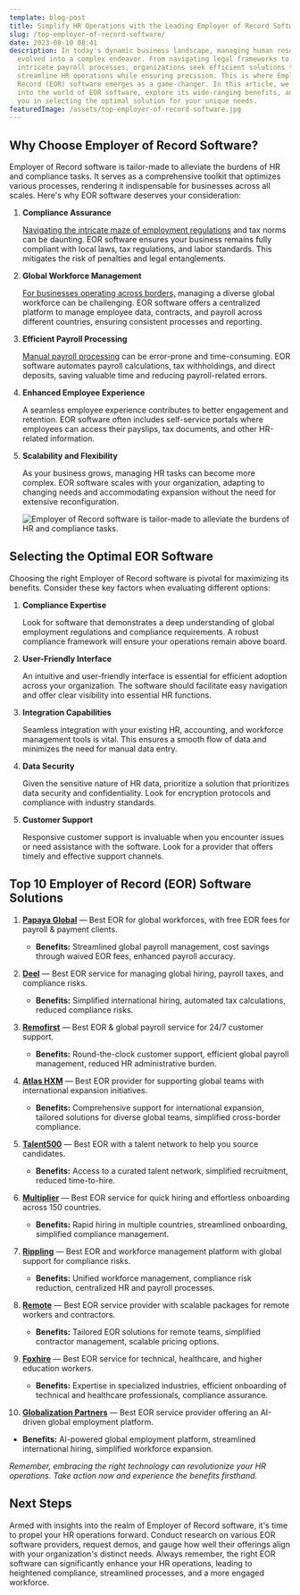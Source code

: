 ```yaml
---
template: blog-post
title: Simplify HR Operations with the Leading Employer of Record Software
slug: /top-employer-of-record-software/
date: 2023-08-10 08:41
description: In today's dynamic business landscape, managing human resources has
  evolved into a complex endeavor. From navigating legal frameworks to handling
  intricate payroll processes, organizations seek efficient solutions that
  streamline HR operations while ensuring precision. This is where Employer of
  Record (EOR) software emerges as a game-changer. In this article, we'll delve
  into the world of EOR software, explore its wide-ranging benefits, and guide
  you in selecting the optimal solution for your unique needs.
featuredImage: /assets/top-employer-of-record-software.jpg
---
```



## Why Choose Employer of Record Software?

Employer of Record software is tailor-made to alleviate the burdens of HR and compliance tasks. It serves as a comprehensive toolkit that optimizes various processes, rendering it indispensable for businesses across all scales. Here's why EOR software deserves your consideration:

1. **Compliance Assurance**

   [Navigating the intricate maze of employment regulations](https://playroll.com/what-is-an-eor-and-why-should-you-have-one/) and tax norms can be daunting. EOR software ensures your business remains fully compliant with local laws, tax regulations, and labor standards. This mitigates the risk of penalties and legal entanglements.
2. **Global Workforce Management**

   [For businesses operating across borders,](https://www.wisemonk.io/blogs/navigating-global-payroll-ensuring-smooth-payroll-operations-for-international-employees-in-foreign-countries) managing a diverse global workforce can be challenging. EOR software offers a centralized platform to manage employee data, contracts, and payroll across different countries, ensuring consistent processes and reporting.
3. **Efficient Payroll Processing**

   [Manual payroll processing](https://www.paylocity.com/resources/resource-library/blog-post/how-does-payroll-processing-work/) can be error-prone and time-consuming. EOR software automates payroll calculations, tax withholdings, and direct deposits, saving valuable time and reducing payroll-related errors.
4. **Enhanced Employee Experience**

   A seamless employee experience contributes to better engagement and retention. EOR software often includes self-service portals where employees can access their payslips, tax documents, and other HR-related information.
5. **Scalability and Flexibility**

   As your business grows, managing HR tasks can become more complex. EOR software scales with your organization, adapting to changing needs and accommodating expansion without the need for extensive reconfiguration.

   ![Employer of Record software is tailor-made to alleviate the burdens of HR and compliance tasks.](/assets/top-employer-of-record-software-list-for-2023.png "Selecting the Optimal EOR Software")

## Selecting the Optimal EOR Software

Choosing the right Employer of Record software is pivotal for maximizing its benefits. Consider these key factors when evaluating different options:

1. **Compliance Expertise**

   Look for software that demonstrates a deep understanding of global employment regulations and compliance requirements. A robust compliance framework will ensure your operations remain above board. [](https://www.example-source.com/compliance-expertise)
2. **User-Friendly Interface**

   An intuitive and user-friendly interface is essential for efficient adoption across your organization. The software should facilitate easy navigation and offer clear visibility into essential HR functions.
3. **Integration Capabilities**

   Seamless integration with your existing HR, accounting, and workforce management tools is vital. This ensures a smooth flow of data and minimizes the need for manual data entry.
4. **Data Security**

   Given the sensitive nature of HR data, prioritize a solution that prioritizes data security and confidentiality. Look for encryption protocols and compliance with industry standards.
5. **Customer Support**

   Responsive customer support is invaluable when you encounter issues or need assistance with the software. Look for a provider that offers timely and effective support channels.

## Top 10 Employer of Record (EOR) Software Solutions

1. **[Papaya Global](https://www.papayaglobal.com)** — Best EOR for global workforces, with free EOR fees for payroll & payment clients.

   * **Benefits:** Streamlined global payroll management, cost savings through waived EOR fees, enhanced payroll accuracy.
2. **[Deel](https://www.deel.com)** — Best EOR service for managing global hiring, payroll taxes, and compliance risks.

   * **Benefits:** Simplified international hiring, automated tax calculations, reduced compliance risks.
3. **[Remofirst](https://www.remofirst.com)** — Best EOR & global payroll service for 24/7 customer support.

   * **Benefits:** Round-the-clock customer support, efficient global payroll management, reduced HR administrative burden.
4. **[Atlas HXM](https://www.atlashxm.com)** — Best EOR provider for supporting global teams with international expansion initiatives.

   * **Benefits:** Comprehensive support for international expansion, tailored solutions for diverse global teams, simplified cross-border compliance.
5. **[Talent500](https://www.talent500.co)** — Best EOR with a talent network to help you source candidates.

   * **Benefits:** Access to a curated talent network, simplified recruitment, reduced time-to-hire.
6. **[Multiplier](https://www.multiplier.com)** — Best EOR service for quick hiring and effortless onboarding across 150 countries.

   * **Benefits:** Rapid hiring in multiple countries, streamlined onboarding, simplified compliance management.
7. **[Rippling](https://www.rippling.com)** — Best EOR and workforce management platform with global support for compliance risks.

   * **Benefits:** Unified workforce management, compliance risk reduction, centralized HR and payroll processes.
8. **[Remote](https://www.remote.com)** — Best EOR service provider with scalable packages for remote workers and contractors.

   * **Benefits:** Tailored EOR solutions for remote teams, simplified contractor management, scalable pricing options.
9. **[Foxhire](https://www.foxhire.com)** — Best EOR service for technical, healthcare, and higher education workers.

   * **Benefits:** Expertise in specialized industries, efficient onboarding of technical and healthcare professionals, compliance assurance.
10. **[Globalization Partners](https://www.globalization-partners.com)** — Best EOR service provider offering an AI-driven global employment platform.

* **Benefits:** AI-powered global employment platform, streamlined international hiring, simplified workforce expansion.

*Remember, embracing the right technology can revolutionize your HR operations. Take action now and experience the benefits firsthand.*



## Next Steps

Armed with insights into the realm of Employer of Record software, it's time to propel your HR operations forward. Conduct research on various EOR software providers, request demos, and gauge how well their offerings align with your organization's distinct needs. Always remember, the right EOR software can significantly enhance your HR operations, leading to heightened compliance, streamlined processes, and a more engaged workforce.